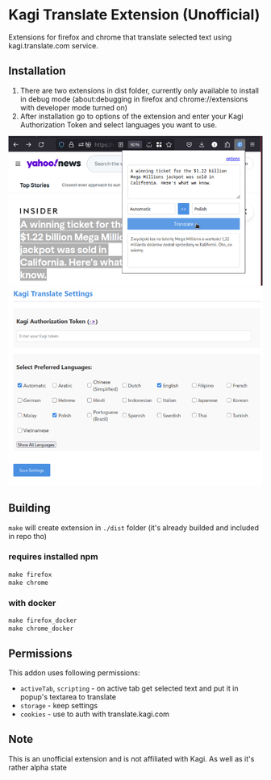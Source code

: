 # Kagi Translate Extension (Unofficial)

Extensions for firefox and chrome that translate selected text using kagi.translate.com service.

## Installation

1. There are two extensions in dist folder, currently only available to install in debug mode (about:debugging in firefox and chrome://extensions with developer mode turned on)
2. After installation go to options of the extension and enter your Kagi Authorization Token and select languages you want to use.


![](./images/screen-010.png)
![](./images/screen-030.png)

## Building

`make` will create extension in `./dist` folder (it's already builded and included in repo tho)

### requires installed npm

```
make firefox
make chrome
```

### with docker

```
make firefox_docker
make chrome_docker
```



## Permissions

This addon uses following permissions:

- `activeTab`, `scripting` - on active tab get selected text and put it in popup's textarea to translate
- `storage` - keep settings
- `cookies` - use to auth with translate.kagi.com



## Note
This is an unofficial extension and is not affiliated with Kagi.
As well as it's rather alpha state
